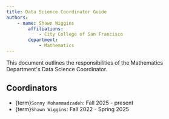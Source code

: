 ```yaml
---
title: Data Science Coordinator Guide
authors:
    - name: Shawn Wiggins
        affiliations:
            - City College of San Francisco
        department:
            - Mathematics
---
```

  
 This document outlines the responsibilities of the Mathematics Department's Data Science Coordinator.

## Coordinators
- {term}`Sonny Mohammadzadeh`: Fall 2025 - present
- {term}`Shawn Wiggins`:  Fall 2022 - Spring 2025